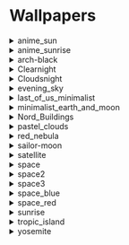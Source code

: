 # Wallpapers
<details><summary>anime_sun</summary><img alt="anime_sun.png" src="./img/anime_sun.png"/></details>
<details><summary>anime_sunrise</summary><img alt="anime_sunrise.png" src="./img/anime_sunrise.png"/></details>
<details><summary>arch-black</summary><img alt="arch-black.png" src="./img/arch-black.png"/></details>
<details><summary>Clearnight</summary><img alt="Clearnight.jpg" src="./img/Clearnight.jpg"/></details>
<details><summary>Cloudsnight</summary><img alt="Cloudsnight.jpg" src="./img/Cloudsnight.jpg"/></details>
<details><summary>evening_sky</summary><img alt="evening_sky.png" src="./img/evening_sky.png"/></details>
<details><summary>last_of_us_minimalist</summary><img alt="last_of_us_minimalist.jpg" src="./img/last_of_us_minimalist.jpg"/></details>
<details><summary>minimalist_earth_and_moon</summary><img alt="minimalist_earth_and_moon.jpg" src="./img/minimalist_earth_and_moon.jpg"/></details>
<details><summary>Nord_Buildings</summary><img alt="Nord_Buildings.png" src="./img/Nord_Buildings.png"/></details>
<details><summary>pastel_clouds</summary><img alt="pastel_clouds.jpg" src="./img/pastel_clouds.jpg"/></details>
<details><summary>red_nebula</summary><img alt="red_nebula.jpg" src="./img/red_nebula.jpg"/></details>
<details><summary>sailor-moon</summary><img alt="sailor-moon.jpg" src="./img/sailor-moon.jpg"/></details>
<details><summary>satellite</summary><img alt="satellite.png" src="./img/satellite.png"/></details>
<details><summary>space</summary><img alt="space.jpg" src="./img/space.jpg"/></details>
<details><summary>space2</summary><img alt="space2.jpg" src="./img/space2.jpg"/></details>
<details><summary>space3</summary><img alt="space3.jpg" src="./img/space3.jpg"/></details>
<details><summary>space_blue</summary><img alt="space_blue.jpg" src="./img/space_blue.jpg"/></details>
<details><summary>space_red</summary><img alt="space_red.jpg" src="./img/space_red.jpg"/></details>
<details><summary>sunrise</summary><img alt="sunrise.png" src="./img/sunrise.png"/></details>
<details><summary>tropic_island</summary><img alt="tropic_island.jpg" src="./img/tropic_island.jpg"/></details>
<details><summary>yosemite</summary><img alt="yosemite.png" src="./img/yosemite.png"/></details>